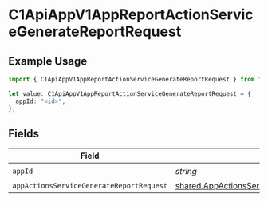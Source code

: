 # C1ApiAppV1AppReportActionServiceGenerateReportRequest

## Example Usage

```typescript
import { C1ApiAppV1AppReportActionServiceGenerateReportRequest } from "conductorone-sdk-typescript/sdk/models/operations";

let value: C1ApiAppV1AppReportActionServiceGenerateReportRequest = {
  appId: "<id>",
};
```

## Fields

| Field                                                                                                                 | Type                                                                                                                  | Required                                                                                                              | Description                                                                                                           |
| --------------------------------------------------------------------------------------------------------------------- | --------------------------------------------------------------------------------------------------------------------- | --------------------------------------------------------------------------------------------------------------------- | --------------------------------------------------------------------------------------------------------------------- |
| `appId`                                                                                                               | *string*                                                                                                              | :heavy_check_mark:                                                                                                    | N/A                                                                                                                   |
| `appActionsServiceGenerateReportRequest`                                                                              | [shared.AppActionsServiceGenerateReportRequest](../../../sdk/models/shared/appactionsservicegeneratereportrequest.md) | :heavy_minus_sign:                                                                                                    | N/A                                                                                                                   |